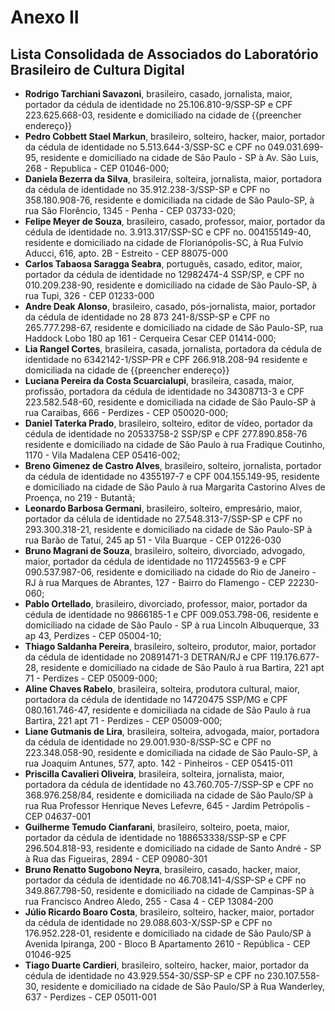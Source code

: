 # Anexo II
## Lista Consolidada de Associados do Laboratório Brasileiro de Cultura Digital

* **Rodrigo Tarchiani Savazoni**, brasileiro, casado, jornalista, maior, portador da cédula de identidade no 25.106.810-9/SSP-SP e CPF 223.625.668-03, residente e domiciliado na cidade de {{preencher endereço}}
* **Pedro Cobbett Stael Markun**, brasileiro, solteiro, hacker, maior, portador da cédula de identidade no 5.513.644-3/SSP-SC e CPF no 049.031.699-95, residente e domiciliado na cidade de São Paulo - SP à Av. São Luis, 268 - Republica - CEP 01046-000;
* **Daniela Bezerra da Silva**, brasileira, solteira, jornalista, maior, portadora da cédula de identidade no 35.912.238-3/SSP-SP e CPF no 358.180.908-76, residente e domiciliada na cidade de São Paulo-SP, à rua São Florêncio, 1345 - Penha - CEP 03733-020;
* **Felipe Meyer de Souza**, brasileiro, casado, professor, maior, portador da cédula de identidade no. 3.913.317/SSP-SC e CPF no. 004155149-40, residente e domiciliado na cidade de Florianópolis-SC, à Rua Fulvio Aducci, 616, apto. 2B - Estreito - CEP 88075-000
* **Carlos Tabaosa Saragga Seabra**, português, casado, editor, maior, portador da cédula de identidade no 12982474-4 SSP/SP, e CPF no 010.209.238-90, residente e domiciliado na cidade de São Paulo-SP, à rua Tupi, 326 - CEP 01233-000
* **Andre Deak Alonso**, brasileiro, casado, pós-jornalista, maior, portador da cédula de identidade no 28 873 241-8/SSP-SP e CPF no 265.777.298-67, residente e domiciliado na cidade de São Paulo-SP, rua Haddock Lobo 180 ap 161 - Cerqueira Cesar CEP 01414-000;
* **Lia Rangel Cortes**, brasileira, casada, jornalista, portadora da cédula de identidade no 6342142-1/SSP-PR e CPF 266.918.208-94 residente e domiciliada na cidade de {{preencher endereço}}
* **Luciana Pereira da Costa Scuarcialupi**, brasileira, casada, maior, profissão, portadora da cédula de identidade no 34308713-3 e CPF 223.582.548-60, residente e domiciliada na cidade de São Paulo-SP à rua Caraibas, 666 - Perdizes - CEP 050020-000;
* **Daniel Taterka Prado**, brasileiro, solteiro, editor de vídeo, portador da cédula de identidade no 20533758-2 SSP/SP e CPF 277.890.858-76 residente e domiciliado na cidade de São Paulo à rua Fradique Coutinho, 1170 - Vila Madalena CEP 05416-002;
* **Breno Gimenez de Castro Alves**, brasileiro, solteiro, jornalista, portador da cédula de identidade no 4355197-7 e CPF 004.155.149-95, residente e domiciliado na cidade de São Paulo à rua Margarita Castorino Alves de Proença, no 219 - Butantã;
* **Leonardo Barbosa Germani**, brasileiro, solteiro, empresário, maior, portador da célula de identidade no 27.548.313-7/SSP-SP e CPF no 293.300.318-21, residente e domiciliado na cidade de Sâo Paulo-SP à rua Barão de Tatuí, 245 ap 51 - Vila Buarque - CEP 01226-030
* **Bruno Magrani de Souza**, brasileiro, solteiro, divorciado, advogado, maior, portador da cédula de identidade no 117245563-9 e CPF 090.537.987-06, residente e domiciliado na cidade do Rio de Janeiro - RJ à rua Marques de Abrantes, 127 - Bairro do Flamengo - CEP 22230-060;
* **Pablo Ortellado**, brasileiro, divorciado, professor, maior, portador da cédula de identidade no 9866185-1 e CPF 009.053.798-06, residente e domiciliado na cidade de São Paulo - SP à rua Lincoln Albuquerque, 33 ap 43, Perdizes - CEP 05004-10;
* **Thiago Saldanha Pereira**, brasileiro, solteiro, produtor, maior, portador da cédula de identidade no 20891471-3 DETRAN/RJ e CPF 119.176.677-28, residente e domiciliado na cidade de São Paulo à rua Bartira, 221 apt 71 - Perdizes - CEP 05009-000;
* **Aline Chaves Rabelo**, brasileira, solteira, produtora cultural, maior, portadora da cédula de identidade no 14720475 SSP/MG e CPF 080.161.746-47, residente e domiciliada na cidade de São Paulo à rua Bartira, 221 apt 71 - Perdizes - CEP 05009-000;
* **Liane Gutmanis de Lira**, brasileira, solteira, advogada, maior, portadora da cédula de identidade no 29.001.930-8/SSP-SC e CPF no 223.348.058-90, residente e domiciliada na cidade de São Paulo-SP, à rua Joaquim Antunes, 577, apto. 142 - Pinheiros - CEP 05415-011
* **Priscilla Cavalieri Oliveira**, brasileira, solteira, jornalista, maior, portadora da cédula de identidade no 43.760.705-7/SSP-SP e CPF no 368.976.258/84, residente e domiciliada na cidade de São Paulo/SP à rua Rua Professor Henrique Neves Lefevre, 645 - Jardim Petrópolis - CEP 04637-001
* **Guilherme Temudo Cianfarani**, brasileiro, solteiro, poeta, maior, portador da cédula de identidade no 188653338/SSP-SP e CPF 296.504.818-93, residente e domiciliado na cidade de Santo André - SP à Rua das Figueiras, 2894 - CEP  09080-301
* **Bruno Renatto Sugobono Neyra**, brasileiro, casado, hacker, maior, portador da cédula de identidade no 46.708.141-4/SSP-SP e CPF no 349.867.798-50, residente e domiciliado na cidade de Campinas-SP à rua Francisco Andreo Aledo, 255 - Casa 4 - CEP 13084-200
* **Júlio Ricardo Boaro Costa**, brasileiro, solteiro, hacker, maior, portador da cédula de identidade no 29.088.603-X/SSP-SP e CPF no 176.952.228-01, residente e domiciliado na cidade de São Paulo/SP à Avenida Ipiranga, 200 - Bloco B Apartamento 2610 - República - CEP 01046-925
* **Tiago Duarte Cardieri**, brasileiro, solteiro, hacker, maior, portador da cédula de identidade no 43.929.554-30/SSP-SP e CPF no 230.107.558-30, residente e domiciliado na cidade de São Paulo/SP à Rua Wanderley, 637 - Perdizes - CEP 05011-001